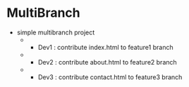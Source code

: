 # MultiBranch
- simple multibranch project
  + - Dev1 : contribute index.html to feature1 branch  
  + - Dev2 : contribute about.html to feature2 branch  
  + - Dev3 : contribute contact.html to feature3 branch
